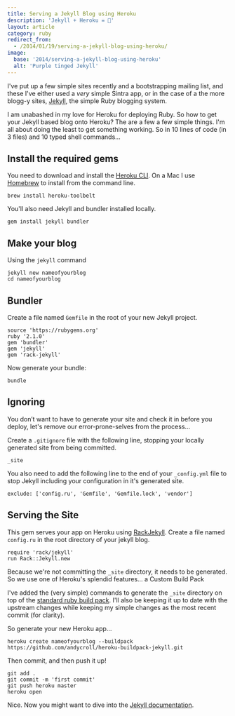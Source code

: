 ```yaml
---
title: Serving a Jekyll Blog using Heroku
description: 'Jekyll + Heroku = 💜'
layout: article
category: ruby
redirect_from:
  - /2014/01/19/serving-a-jekyll-blog-using-heroku/
image:
  base: '2014/serving-a-jekyll-blog-using-heroku'
  alt: 'Purple tinged Jekyll'
---
```


I've put up a few simple sites recently and a bootstrapping mailing list, and these I've either used a *very* simple Sintra app, or in the case of a the more blogg-y sites, [Jekyll][jekyll], the simple Ruby blogging system.

[jekyll]:https://jekyllrb.com

I am unabashed in my love for Heroku for deploying Ruby. So how to get your Jekyll based blog onto Heroku? The are a few a few simple things. I'm all about doing the least to get something working. So in 10 lines of code (in 3 files) and 10 typed shell commands…

## Install the required gems

You need to download and install the [Heroku CLI][herokucli]. On a Mac I use [Homebrew] to install from the command line.

[herokucli]:https://devcenter.heroku.com/articles/heroku-cli
[homebrew]:https://brew.sh

```
brew install heroku-toolbelt
```

You'll also need Jekyll and bundler installed locally.

```
gem install jekyll bundler
```

## Make your blog

Using the `jekyll` command

```
jekyll new nameofyourblog
cd nameofyourblog
```

## Bundler

Create a file named `Gemfile` in the root of your new Jekyll project.

```
source 'https://rubygems.org'
ruby '2.1.0'
gem 'bundler'
gem 'jekyll'
gem 'rack-jekyll'
```

Now generate your bundle:

```
bundle
```

## Ignoring

You don’t want to have to generate your site and check it in before you deploy, let's remove our error-prone-selves from the process…

Create a `.gitignore` file with the following line, stopping your locally generated site from being committed.

```
_site
```

You also need to add the following line to the end of your `_config.yml` file to stop Jekyll including your configuration in it's generated site.

```
exclude: ['config.ru', 'Gemfile', 'Gemfile.lock', 'vendor']
```

## Serving the Site

This gem serves your app on Heroku using [RackJekyll][]. Create a file named `config.ru` in the root directory of your jekyll blog.

[rackjekyll]:https://github.com/adaoraul/rack-jekyll

```
require 'rack/jekyll'
run Rack::Jekyll.new
```

Because we're not committing the `_site` directory, it needs to be generated. So we use one of Heroku's splendid features… a Custom Build Pack

I've added the (very simple) commands to generate the `_site` directory on top of the [standard ruby build pack][rubybuildpack]. I'll also be keeping it up to date with the upstream changes while keeping my simple changes as the most recent commit (for clarity).

[rubybuildpack]:https://github.com/heroku/heroku-buildpack-ruby

So generate your new Heroku app…

```
heroku create nameofyourblog --buildpack https://github.com/andycroll/heroku-buildpack-jekyll.git
```

Then commit, and then push it up!

```
git add .
git commit -m 'first commit'
git push heroku master
heroku open
```

Nice. Now you might want to dive into the [Jekyll documentation][jekyll].
